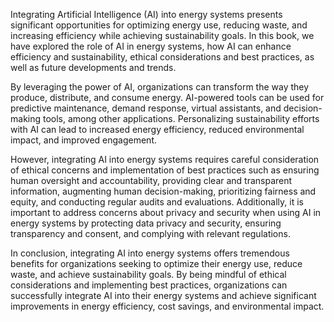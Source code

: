 
Integrating Artificial Intelligence (AI) into energy systems presents significant opportunities for optimizing energy use, reducing waste, and increasing efficiency while achieving sustainability goals. In this book, we have explored the role of AI in energy systems, how AI can enhance efficiency and sustainability, ethical considerations and best practices, as well as future developments and trends.

By leveraging the power of AI, organizations can transform the way they produce, distribute, and consume energy. AI-powered tools can be used for predictive maintenance, demand response, virtual assistants, and decision-making tools, among other applications. Personalizing sustainability efforts with AI can lead to increased energy efficiency, reduced environmental impact, and improved engagement.

However, integrating AI into energy systems requires careful consideration of ethical concerns and implementation of best practices such as ensuring human oversight and accountability, providing clear and transparent information, augmenting human decision-making, prioritizing fairness and equity, and conducting regular audits and evaluations. Additionally, it is important to address concerns about privacy and security when using AI in energy systems by protecting data privacy and security, ensuring transparency and consent, and complying with relevant regulations.

In conclusion, integrating AI into energy systems offers tremendous benefits for organizations seeking to optimize their energy use, reduce waste, and achieve sustainability goals. By being mindful of ethical considerations and implementing best practices, organizations can successfully integrate AI into their energy systems and achieve significant improvements in energy efficiency, cost savings, and environmental impact.

